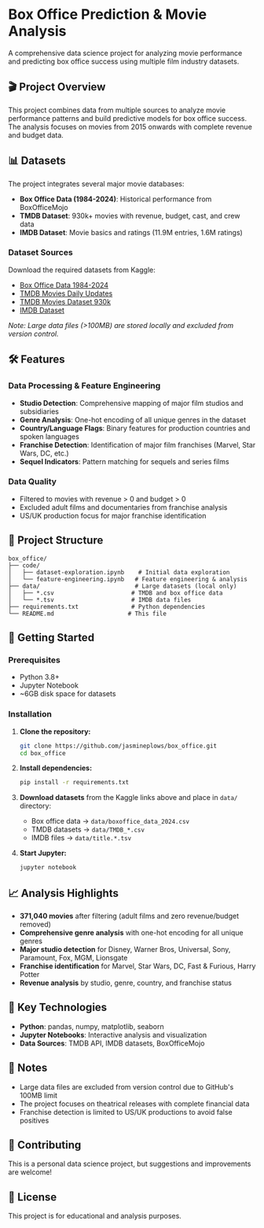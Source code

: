 # Box Office Prediction & Movie Analysis

A comprehensive data science project for analyzing movie performance and predicting box office success using multiple film industry datasets.

## 🎬 Project Overview

This project combines data from multiple sources to analyze movie performance patterns and build predictive models for box office success. The analysis focuses on movies from 2015 onwards with complete revenue and budget data.

## 📊 Datasets

The project integrates several major movie databases:

- **Box Office Data (1984-2024)**: Historical performance from BoxOfficeMojo
- **TMDB Dataset**: 930k+ movies with revenue, budget, cast, and crew data
- **IMDB Dataset**: Movie basics and ratings (11.9M entries, 1.6M ratings)

### Dataset Sources
Download the required datasets from Kaggle:

- [Box Office Data 1984-2024](https://www.kaggle.com/datasets/harios/box-office-data-1984-to-2024-from-boxofficemojo)
- [TMDB Movies Daily Updates](https://www.kaggle.com/datasets/alanvourch/tmdb-movies-daily-updates/versions/472)
- [TMDB Movies Dataset 930k](https://www.kaggle.com/datasets/asaniczka/tmdb-movies-dataset-2023-930k-movies/versions/554)
- [IMDB Dataset](https://www.kaggle.com/datasets/ashirwadsangwan/imdb-dataset/versions/832)

*Note: Large data files (>100MB) are stored locally and excluded from version control.*

## 🛠 Features

### Data Processing & Feature Engineering
- **Studio Detection**: Comprehensive mapping of major film studios and subsidiaries
- **Genre Analysis**: One-hot encoding of all unique genres in the dataset
- **Country/Language Flags**: Binary features for production countries and spoken languages
- **Franchise Detection**: Identification of major film franchises (Marvel, Star Wars, DC, etc.)
- **Sequel Indicators**: Pattern matching for sequels and series films

### Data Quality
- Filtered to movies with revenue > 0 and budget > 0
- Excluded adult films and documentaries from franchise analysis
- US/UK production focus for major franchise identification

## 📁 Project Structure

```
box_office/
├── code/
│   ├── dataset-exploration.ipynb    # Initial data exploration
│   └── feature-engineering.ipynb   # Feature engineering & analysis
├── data/                           # Large datasets (local only)
│   ├── *.csv                      # TMDB and box office data
│   └── *.tsv                      # IMDB data files
├── requirements.txt               # Python dependencies
└── README.md                     # This file
```

## 🚀 Getting Started

### Prerequisites
- Python 3.8+
- Jupyter Notebook
- ~6GB disk space for datasets

### Installation

1. **Clone the repository:**
   ```bash
   git clone https://github.com/jasmineplows/box_office.git
   cd box_office
   ```

2. **Install dependencies:**
   ```bash
   pip install -r requirements.txt
   ```

3. **Download datasets** from the Kaggle links above and place in `data/` directory:
   - Box office data → `data/boxoffice_data_2024.csv`
   - TMDB datasets → `data/TMDB_*.csv`
   - IMDB files → `data/title.*.tsv`

4. **Start Jupyter:**
   ```bash
   jupyter notebook
   ```

## 📈 Analysis Highlights

- **371,040 movies** after filtering (adult films and zero revenue/budget removed)
- **Comprehensive genre analysis** with one-hot encoding for all unique genres
- **Major studio detection** for Disney, Warner Bros, Universal, Sony, Paramount, Fox, MGM, Lionsgate
- **Franchise identification** for Marvel, Star Wars, DC, Fast & Furious, Harry Potter
- **Revenue analysis** by studio, genre, country, and franchise status

## 🔧 Key Technologies

- **Python**: pandas, numpy, matplotlib, seaborn
- **Jupyter Notebooks**: Interactive analysis and visualization
- **Data Sources**: TMDB API, IMDB datasets, BoxOfficeMojo

## 📝 Notes

- Large data files are excluded from version control due to GitHub's 100MB limit
- The project focuses on theatrical releases with complete financial data
- Franchise detection is limited to US/UK productions to avoid false positives

## 🤝 Contributing

This is a personal data science project, but suggestions and improvements are welcome!

## 📄 License

This project is for educational and analysis purposes.